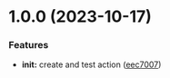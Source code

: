 # 1.0.0 (2023-10-17)


### Features

* **init:** create and test action ([eec7007](https://github.com/m4s-b3n/terramate-all-in-one/commit/eec700779a1adc0a48ca3a00655ec046832b2603))
